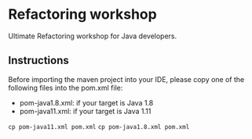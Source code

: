 # Refactoring workshop #

Ultimate Refactoring workshop for Java developers.

## Instructions

Before importing the maven project into your IDE, please copy one
of the following files into the pom.xml file:

* pom-java1.8.xml: if your target is Java 1.8
* pom-java11.xml: if your target is Java 1.11

`cp pom-java11.xml pom.xml`
`cp pom-java1.8.xml pom.xml`
